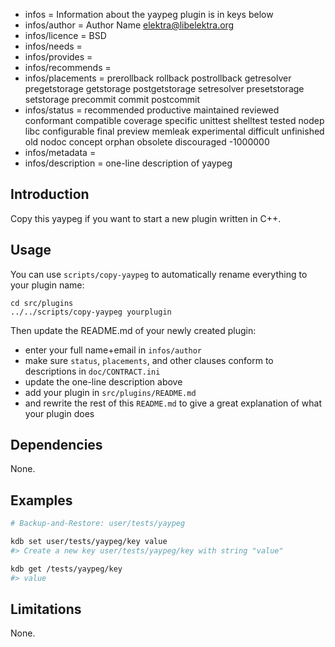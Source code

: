 - infos = Information about the yaypeg plugin is in keys below
- infos/author = Author Name <elektra@libelektra.org>
- infos/licence = BSD
- infos/needs =
- infos/provides =
- infos/recommends =
- infos/placements = prerollback rollback postrollback getresolver pregetstorage getstorage postgetstorage setresolver presetstorage setstorage precommit commit postcommit
- infos/status = recommended productive maintained reviewed conformant compatible coverage specific unittest shelltest tested nodep libc configurable final preview memleak experimental difficult unfinished old nodoc concept orphan obsolete discouraged -1000000
- infos/metadata =
- infos/description = one-line description of yaypeg

## Introduction

Copy this yaypeg if you want to start a new
plugin written in C++.

## Usage

You can use `scripts/copy-yaypeg`
to automatically rename everything to your
plugin name:

	cd src/plugins
	../../scripts/copy-yaypeg yourplugin

Then update the README.md of your newly created plugin:

- enter your full name+email in `infos/author`
- make sure `status`, `placements`, and other clauses conform to
  descriptions in `doc/CONTRACT.ini`
- update the one-line description above
- add your plugin in `src/plugins/README.md`
- and rewrite the rest of this `README.md` to give a great
  explanation of what your plugin does

## Dependencies

None.

## Examples

```sh
# Backup-and-Restore: user/tests/yaypeg

kdb set user/tests/yaypeg/key value
#> Create a new key user/tests/yaypeg/key with string "value"

kdb get /tests/yaypeg/key
#> value
```

## Limitations

None.
